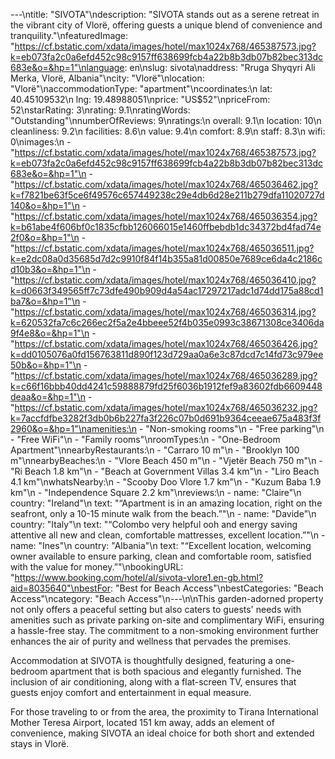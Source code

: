 ---\ntitle: "SIVOTA"\ndescription: "SIVOTA stands out as a serene retreat in the vibrant city of Vlorë, offering guests a unique blend of convenience and tranquility."\nfeaturedImage: "https://cf.bstatic.com/xdata/images/hotel/max1024x768/465387573.jpg?k=eb073fa2c0a6efd452c98c9157ff638699fcb4a22b8b3db07b82bec313dc683e&o=&hp=1"\nlanguage: en\nslug: sivota\naddress: "Rruga Shyqyri Ali Merka, Vlorë, Albania"\ncity: "Vlorë"\nlocation: "Vlorë"\naccommodationType: "apartment"\ncoordinates:\n  lat: 40.45109532\n  lng: 19.48988051\nprice: "US$52"\npriceFrom: 52\nstarRating: 3\nrating: 9.1\nratingWords: "Outstanding"\nnumberOfReviews: 9\nratings:\n  overall: 9.1\n  location: 10\n  cleanliness: 9.2\n  facilities: 8.6\n  value: 9.4\n  comfort: 8.9\n  staff: 8.3\n  wifi: 0\nimages:\n  - "https://cf.bstatic.com/xdata/images/hotel/max1024x768/465387573.jpg?k=eb073fa2c0a6efd452c98c9157ff638699fcb4a22b8b3db07b82bec313dc683e&o=&hp=1"\n  - "https://cf.bstatic.com/xdata/images/hotel/max1024x768/465036462.jpg?k=f7821be63f5ce6f49576c657449238c29e4db6d28e211b279dfa11020727d140&o=&hp=1"\n  - "https://cf.bstatic.com/xdata/images/hotel/max1024x768/465036354.jpg?k=b61abe4f606bf0c1835cfbb126066015e1460ffbebdb1dc34372bd4fad74e2f0&o=&hp=1"\n  - "https://cf.bstatic.com/xdata/images/hotel/max1024x768/465036511.jpg?k=e2dc08a0d35685d7d2c9910f84f14b355a81d00850e7689ce6da4c2186cd10b3&o=&hp=1"\n  - "https://cf.bstatic.com/xdata/images/hotel/max1024x768/465036410.jpg?k=d0663f349565ff7c73dfe490b909d4a54ac17297217adc1d74dd175a88cd1ba7&o=&hp=1"\n  - "https://cf.bstatic.com/xdata/images/hotel/max1024x768/465036314.jpg?k=620532fa7c6c266ec2f5a2e4bbeee52f4b035e0993c38671308ce3406da9f4e8&o=&hp=1"\n  - "https://cf.bstatic.com/xdata/images/hotel/max1024x768/465036426.jpg?k=dd0105076a0fd156763811d890f123d729aa0a6e3c87dcd7c14fd73c979ee50b&o=&hp=1"\n  - "https://cf.bstatic.com/xdata/images/hotel/max1024x768/465036289.jpg?k=c66f16bbb40dd4241c59888879fd25f6036b1912fef9a83602fdb6609448deaa&o=&hp=1"\n  - "https://cf.bstatic.com/xdata/images/hotel/max1024x768/465036232.jpg?k=7accfdfbe3282f3db0b6b227fa3f226c07b0d691b9364ceeae675a483f3f2960&o=&hp=1"\namenities:\n  - "Non-smoking rooms"\n  - "Free parking"\n  - "Free WiFi"\n  - "Family rooms"\nroomTypes:\n  - "One-Bedroom Apartment"\nnearbyRestaurants:\n  - "Carraro 10 m"\n  - "Brooklyn 100 m"\nnearbyBeaches:\n  - "Vlore Beach 450 m"\n  - "Vjetër Beach 750 m"\n  - "Ri Beach 1.8 km"\n  - "Beach at Government Villas 3.4 km"\n  - "Liro Beach 4.1 km"\nwhatsNearby:\n  - "Scooby Doo Vlore 1.7 km"\n  - "Kuzum Baba 1.9 km"\n  - "Independence Square 2.2 km"\nreviews:\n  - name: "Claire"\n    country: "Ireland"\n    text: "“Apartment is in an amazing location, right on the seafront, only a 10-15 minute walk from the beach.”"\n  - name: "Davide"\n    country: "Italy"\n    text: "“Colombo very helpful ooh and energy saving attentive all new and clean, comfortable mattresses, excellent location.”"\n  - name: "Ines"\n    country: "Albania"\n    text: "“Excellent location, welcoming owner available to ensure parking, clean and comfortable room, satisfied with the value for money.”"\nbookingURL: "https://www.booking.com/hotel/al/sivota-vlore1.en-gb.html?aid=8035640"\nbestFor: "Best for Beach Access"\nbestCategories: "Beach Access"\ncategory: "Beach Access"\n---\n\nThis garden-adorned property not only offers a peaceful setting but also caters to guests' needs with amenities such as private parking on-site and complimentary WiFi, ensuring a hassle-free stay. The commitment to a non-smoking environment further enhances the air of purity and wellness that pervades the premises.

Accommodation at SIVOTA is thoughtfully designed, featuring a one-bedroom apartment that is both spacious and elegantly furnished. The inclusion of air conditioning, along with a flat-screen TV, ensures that guests enjoy comfort and entertainment in equal measure.

For those traveling to or from the area, the proximity to Tirana International Mother Teresa Airport, located 151 km away, adds an element of convenience, making SIVOTA an ideal choice for both short and extended stays in Vlorë.